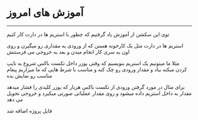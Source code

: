 # آموزش های امروز

--------------------


توی این سکشن از آموزش یاد گرفتیم که چطور با استریم ها در دارت کار کنیم

استریم ها در دارت مثل یک کارخونه هستن که از ورودی یه مقداری رو میگیرن و روی اون یه سری کار انجام میدن و بعد به خروجی می فرستنش

مثلا ما میتونیم یک استریم بنویسیم که وقتی یوزر داخل تکست باکس شروع به تایپ کردن میکنه بیاد و مقدار ورودی رو چک کنه و مناسب با شرط هایی که ما میزاریم پیغام مناسب رو نمایش بده

برای مثال در مورد گرفتن ورودی از تکست باکس هربار که یوزر کلیدی را فشار میدهد مقدار به داخل استریم داده میشود و روی مقدار عملیاتی صورتی میکیرد و خروجی تحویل می دهد

فایل پروژه اضافه شد
